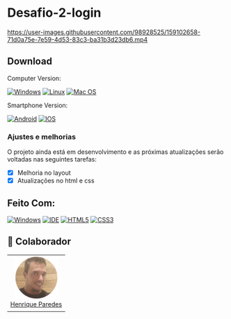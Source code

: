 # Desafio-2-login

<!---Esses são exemplos. Veja https://shields.io para outras pessoas ou para personalizar este conjunto de escudos. Você pode querer incluir dependências, status do projeto e informações de licença aqui--->


https://user-images.githubusercontent.com/98928525/159102658-71d0a75e-7e59-4d53-83c3-ba31b3d23db6.mp4

## Download
Computer Version:

[![Windows](https://img.shields.io/badge/Windows-0078D6?style=for-the-badge&logo=windows&logoColor=white)](https://github.com/seu-usuario/seu-repositorio/releases)
[![Linux](https://img.shields.io/badge/Linux-FF6600?style=for-the-badge&logo=linux&logoColor=white)](https://github.com/seu-usuario/seu-repositorio/releases)
[![Mac OS](https://img.shields.io/badge/mac%20os-000000?style=for-the-badge&logo=macos&logoColor=F0F0F0)](https://github.com/seu-usuario/seu-repositorio/releases)

Smartphone Version:

[![Android](https://img.shields.io/badge/Android-3DDC84?style=for-the-badge&logo=Android&logoColor=white)](https://github.com/seu-usuario/seu-repositorio/releases)
[![IOS](https://img.shields.io/badge/iOS-000000?style=for-the-badge&logo=ios&logoColor=white)](https://github.com/seu-usuario/seu-repositorio/releases)

### Ajustes e melhorias

O projeto ainda está em desenvolvimento e as próximas atualizações serão voltadas nas seguintes tarefas:

- [x] Melhoria no layout
- [x] Atualizações no html e css

## Feito Com:
[![Windows](https://img.shields.io/badge/Windows-0078D6?style=for-the-badge&logo=windows&logoColor=white)](https://www.microsoft.com/pt-br/windows/get-windows-10)
[![IDE](https://img.shields.io/badge/Visual_studio_code-0078D4?style=for-the-badge&logo=visual%20studio%20code&logoColor=white)](https://code.visualstudio.com/)
[![HTML5](https://img.shields.io/badge/HTML5-E34F26?style=for-the-badge&logo=html5&logoColor=white)](https://developer.mozilla.org/pt-BR/docs/Web/HTML)
[![CSS3](https://img.shields.io/badge/CSS3-1572B6?style=for-the-badge&logo=css3&logoColor=white)](https://developer.mozilla.org/pt-BR/docs/Web/CSS)



## 🤝 Colaborador


<table>
  <tr>
    <td align="center">
      <a href="#">
        <img src="foto henrique.png" width= 100px;
        alt="Foto do Henrique Paredes no GitHub"/><br>
        <sub>
        <a href="https://www.linkedin.com/in/henrique-paredes-66171122b/"> Henrique Paredes
        </a>
        <b>
        </sub>
      </a>
    </td>
  
</table>


